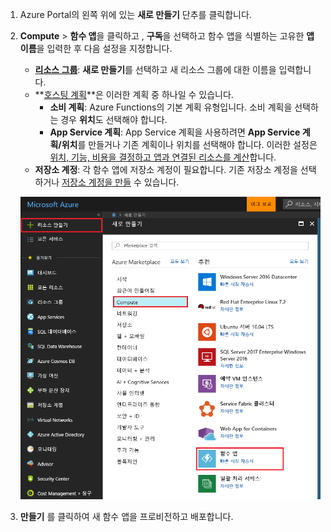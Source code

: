 
1. Azure Portal의 왼쪽 위에 있는 **새로 만들기** 단추를 클릭합니다.

2. **Compute** > **함수 앱**을 클릭하고 , **구독**을 선택하고 함수 앱을 식별하는 고유한 **앱 이름**을 입력한 후 다음 설정을 지정합니다.
   
   * **[리소스 그룹](../articles/azure-resource-manager/resource-group-overview.md)**: **새로 만들기**를 선택하고 새 리소스 그룹에 대한 이름을 입력합니다. 
   * **[호스팅 계획](../articles/app-service/azure-web-sites-web-hosting-plans-in-depth-overview.md)**은 이러한 계획 중 하나일 수 있습니다. 
     * **소비 계획**: Azure Functions의 기본 계획 유형입니다. 소비 계획을 선택하는 경우 **위치**도 선택해야 합니다.  
     * **App Service 계획**: App Service 계획을 사용하려면 **App Service 계획/위치**를 만들거나 기존 계획이나 위치를 선택해야 합니다. 이러한 설정은 [위치, 기능, 비용을 결정하고 앱과 연결된 리소스를 계산](https://azure.microsoft.com/pricing/details/app-service/)합니다.  
   * **저장소 계정**: 각 함수 앱에 저장소 계정이 필요합니다. 기존 저장소 계정을 선택하거나 [저장소 계정을 만들](../articles/storage/storage-create-storage-account.md#create-a-storage-account) 수 있습니다. 
     
    ![Azure Portal에서 함수 앱 만들기](./media/functions-create-function-app-portal/function-app-create-flow.png)

3. **만들기** 를 클릭하여 새 함수 앱을 프로비전하고 배포합니다.  
